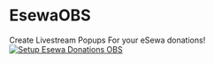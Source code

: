 # EsewaOBS
Create Livestream Popups For your eSewa donations!
[![Setup Esewa Donations OBS](https://img.youtube.com/vi/SD_7GrlA5Z4/0.jpg)](https://www.youtube.com/watch?v=SD_7GrlA5Z4)
